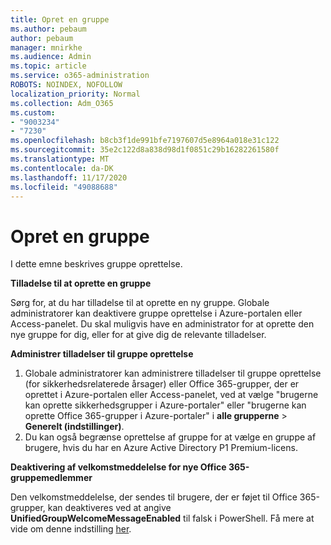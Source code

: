 ```yaml
---
title: Opret en gruppe
ms.author: pebaum
author: pebaum
manager: mnirkhe
ms.audience: Admin
ms.topic: article
ms.service: o365-administration
ROBOTS: NOINDEX, NOFOLLOW
localization_priority: Normal
ms.collection: Adm_O365
ms.custom:
- "9003234"
- "7230"
ms.openlocfilehash: b8cb3f1de991bfe7197607d5e8964a018e31c122
ms.sourcegitcommit: 35e2c122d8a838d98d1f0851c29b16282261580f
ms.translationtype: MT
ms.contentlocale: da-DK
ms.lasthandoff: 11/17/2020
ms.locfileid: "49088688"
---
```

# <a name="create-a-group"></a>Opret en gruppe

I dette emne beskrives gruppe oprettelse.

**Tilladelse til at oprette en gruppe**

Sørg for, at du har tilladelse til at oprette en ny gruppe. Globale administratorer kan deaktivere gruppe oprettelse i Azure-portalen eller Access-panelet. Du skal muligvis have en administrator for at oprette den nye gruppe for dig, eller for at give dig de relevante tilladelser.

**Administrer tilladelser til gruppe oprettelse**

1. Globale administratorer kan administrere tilladelser til gruppe oprettelse (for sikkerhedsrelaterede årsager) eller Office 365-grupper, der er oprettet i Azure-portalen eller Access-panelet, ved at vælge "brugerne kan oprette sikkerhedsgrupper i Azure-portaler" eller "brugerne kan oprette Office 365-grupper i Azure-portaler" i **alle grupperne**  >  **Generelt (indstillinger)**.
2. Du kan også begrænse oprettelse af gruppe for at vælge en gruppe af brugere, hvis du har en Azure Active Directory P1 Premium-licens.

**Deaktivering af velkomstmeddelelse for nye Office 365-gruppemedlemmer**

Den velkomstmeddelelse, der sendes til brugere, der er føjet til Office 365-grupper, kan deaktiveres ved at angive **UnifiedGroupWelcomeMessageEnabled** til falsk i PowerShell. Få mere at vide om denne indstilling [her](https://docs.microsoft.com/powershell/module/exchange/set-unifiedgroup?view=exchange-ps&preserve-view=true).

